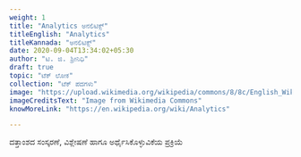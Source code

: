 ```yaml
---
weight: 1
title: "Analytics ಅನಲಿಟಿಕ್ಸ್"
titleEnglish: "Analytics"
titleKannada: "ಅನಲಿಟಿಕ್ಸ್"
date: 2020-09-04T13:34:02+05:30
author: "ಟಿ. ಜಿ. ಶ್ರೀನಿಧಿ"
draft: true
topic: "ಟೆಕ್ ಲೋಕ"
collection: "ಟೆಕ್ ಪದಗಳು"
image: "https://upload.wikimedia.org/wikipedia/commons/8/8c/English_Wikipedia%27s_traffic_by_browser_family.png"
imageCreditsText: "Image from Wikimedia Commons"
knowMoreLink: "https://en.wikipedia.org/wiki/Analytics"

---
```


ದತ್ತಾಂಶದ ಸಂಸ್ಕರಣೆ, ವಿಶ್ಲೇಷಣೆ ಹಾಗೂ ಅರ್ಥೈಸಿಕೊಳ್ಳುವಿಕೆಯ ಪ್ರಕ್ರಿಯೆ
